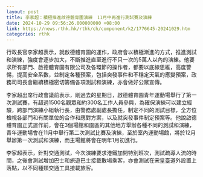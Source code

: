 ```yaml
---
layout: post
title: 李家超：積極推進啟德體育園演練　11月中再進行測試賽及演練
date: 2024-10-29 09:56:26.000000000 +08:00
link: https://news.rthk.hk/rthk/ch/component/k2/1776645-20241029.htm
categories: rthk
---
```


行政長官李家超表示，就啟德體育園的運作，政府會以積極漸進的方式，推進測試和演練，強度會逐步加大，不斷推進直至進行不只一次的5萬人以內的演練。他要求所有部門、啟德體育園有限公司及各環節的操作者，都要以底線思維，高度警惕，提高安全系數，並制定各種預案，包括突發事件和不穩定天氣的應變預案，政務司司長會繼續積極密切籌備各項測試和演練，亦會做好公眾宣傳。

李家超出席行政會議前表示，剛過去的星期日，啟德體育園青年運動場舉行了第一次測試賽，有超過1500名觀眾和約300名工作人員參與，為確保演練可以建立經驗，跨部門演練小組執行長，由警務處副處長擔任，制定不同的測試目標，全方位檢視各部門和有關單位的合作和應對方案，以及就突發事件制定預案等。他說啟德體育園正式運作前，會在3個場館和園區的其他地方舉辦各種不同的測試和演練，青年運動場會在11月中舉行第二次測試比賽及演練，至於室內運動場館，將於12月舉辦第一次測試和演練，而主場館將會在明年1月初進行。

李家超表示，針對交通測試，今次演練要求港鐵加開特別班次，測試疏導人流的時間，之後會測試增加巴士和旅遊巴士接載散場乘客，亦會測試在宋皇臺道外設置上落點，以不同種類交通工具接載旅客。
